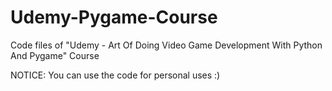 # Udemy-Pygame-Course

Code files of "Udemy - Art Of Doing Video Game Development With Python And Pygame" Course

NOTICE: You can use the code for personal uses :)
